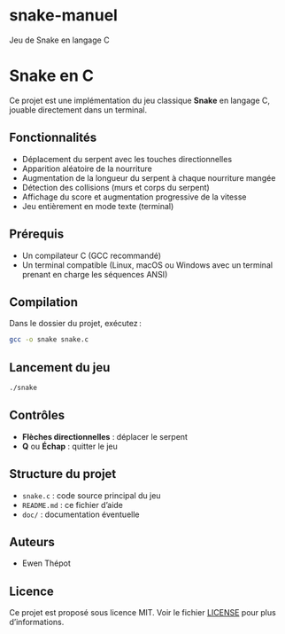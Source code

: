 # snake-manuel
Jeu de Snake en langage C
# Snake en C

Ce projet est une implémentation du jeu classique **Snake** en langage C, jouable directement dans un terminal.

## Fonctionnalités

- Déplacement du serpent avec les touches directionnelles
- Apparition aléatoire de la nourriture
- Augmentation de la longueur du serpent à chaque nourriture mangée
- Détection des collisions (murs et corps du serpent)
- Affichage du score et augmentation progressive de la vitesse
- Jeu entièrement en mode texte (terminal)

## Prérequis

- Un compilateur C (GCC recommandé)
- Un terminal compatible (Linux, macOS ou Windows avec un terminal prenant en charge les séquences ANSI)

## Compilation

Dans le dossier du projet, exécutez :

```bash
gcc -o snake snake.c
```

## Lancement du jeu

```bash
./snake
```

## Contrôles

- **Flèches directionnelles** : déplacer le serpent
- **Q** ou **Échap** : quitter le jeu

## Structure du projet

- `snake.c` : code source principal du jeu
- `README.md` : ce fichier d’aide
- `doc/` : documentation éventuelle

## Auteurs

- Ewen Thépot

## Licence

Ce projet est proposé sous licence MIT. Voir le fichier [LICENSE](LICENSE) pour plus d’informations.
